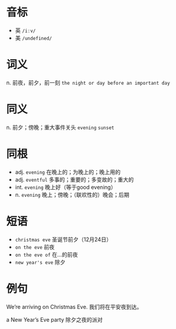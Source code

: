 # 音标

- 英 `/iːv/`
- 美 `/undefined/`

# 词义

n. 前夜，前夕，前一刻
`the night or day before an important day`

# 同义

n. 前夕；傍晚；重大事件关头
`evening` `sunset`

# 同根

- adj. `evening` 在晚上的；为晚上的；晚上用的
- adj. `eventful` 多事的；重要的；多变故的；重大的
- int. `evening` 晚上好（等于good evening）
- n. `evening` 晚上；傍晚；（联欢性的）晚会；后期

# 短语

- `christmas eve` 圣诞节前夕（12月24日）
- `on the eve` 前夜
- `on the eve of` 在…的前夜
- `new year's eve` 除夕

# 例句

We’re arriving on Christmas Eve.
我们将在平安夜到达。

a New Year’s Eve party
除夕之夜的派对


